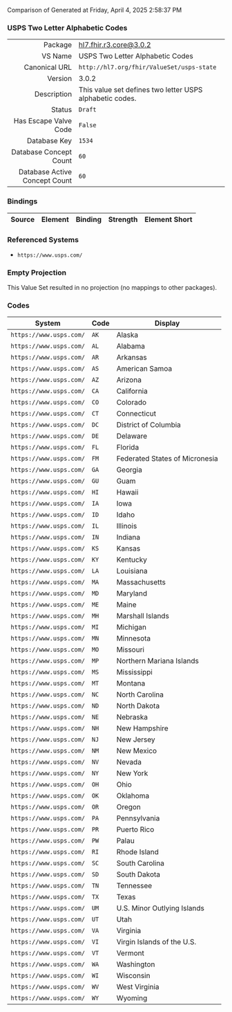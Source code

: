 Comparison of 
Generated at Friday, April 4, 2025 2:58:37 PM

### USPS Two Letter Alphabetic Codes

|      |     |
| ---: | --- |
| Package | hl7.fhir.r3.core@3.0.2 |
| VS Name | USPS Two Letter Alphabetic Codes |
| Canonical URL | `http://hl7.org/fhir/ValueSet/usps-state` |
| Version | 3.0.2 |
| Description | This value set defines two letter USPS alphabetic codes. |
| Status | `Draft` |
| Has Escape Valve Code | `False` |
| Database Key | `1534` |
| Database Concept Count | `60` |
| Database Active Concept Count | `60` |
### Bindings

| Source | Element | Binding | Strength | Element Short |
| ------ | ------- | ------- | -------- | ------------- |

### Referenced Systems

* `https://www.usps.com/`
### Empty Projection

This Value Set resulted in no projection (no mappings to other packages).

### Codes

| System | Code | Display |
| ------ | ---- | ------- |
| `https://www.usps.com/` | `AK` | Alaska |
| `https://www.usps.com/` | `AL` | Alabama |
| `https://www.usps.com/` | `AR` | Arkansas |
| `https://www.usps.com/` | `AS` | American Samoa |
| `https://www.usps.com/` | `AZ` | Arizona |
| `https://www.usps.com/` | `CA` | California |
| `https://www.usps.com/` | `CO` | Colorado |
| `https://www.usps.com/` | `CT` | Connecticut |
| `https://www.usps.com/` | `DC` | District of Columbia |
| `https://www.usps.com/` | `DE` | Delaware |
| `https://www.usps.com/` | `FL` | Florida |
| `https://www.usps.com/` | `FM` | Federated States of Micronesia |
| `https://www.usps.com/` | `GA` | Georgia |
| `https://www.usps.com/` | `GU` | Guam |
| `https://www.usps.com/` | `HI` | Hawaii |
| `https://www.usps.com/` | `IA` | Iowa |
| `https://www.usps.com/` | `ID` | Idaho |
| `https://www.usps.com/` | `IL` | Illinois |
| `https://www.usps.com/` | `IN` | Indiana |
| `https://www.usps.com/` | `KS` | Kansas |
| `https://www.usps.com/` | `KY` | Kentucky |
| `https://www.usps.com/` | `LA` | Louisiana |
| `https://www.usps.com/` | `MA` | Massachusetts |
| `https://www.usps.com/` | `MD` | Maryland |
| `https://www.usps.com/` | `ME` | Maine |
| `https://www.usps.com/` | `MH` | Marshall Islands |
| `https://www.usps.com/` | `MI` | Michigan |
| `https://www.usps.com/` | `MN` | Minnesota |
| `https://www.usps.com/` | `MO` | Missouri |
| `https://www.usps.com/` | `MP` | Northern Mariana Islands |
| `https://www.usps.com/` | `MS` | Mississippi |
| `https://www.usps.com/` | `MT` | Montana |
| `https://www.usps.com/` | `NC` | North Carolina |
| `https://www.usps.com/` | `ND` | North Dakota |
| `https://www.usps.com/` | `NE` | Nebraska |
| `https://www.usps.com/` | `NH` | New Hampshire |
| `https://www.usps.com/` | `NJ` | New Jersey |
| `https://www.usps.com/` | `NM` | New Mexico |
| `https://www.usps.com/` | `NV` | Nevada |
| `https://www.usps.com/` | `NY` | New York |
| `https://www.usps.com/` | `OH` | Ohio |
| `https://www.usps.com/` | `OK` | Oklahoma |
| `https://www.usps.com/` | `OR` | Oregon |
| `https://www.usps.com/` | `PA` | Pennsylvania |
| `https://www.usps.com/` | `PR` | Puerto Rico |
| `https://www.usps.com/` | `PW` | Palau |
| `https://www.usps.com/` | `RI` | Rhode Island |
| `https://www.usps.com/` | `SC` | South Carolina |
| `https://www.usps.com/` | `SD` | South Dakota |
| `https://www.usps.com/` | `TN` | Tennessee |
| `https://www.usps.com/` | `TX` | Texas |
| `https://www.usps.com/` | `UM` | U.S. Minor Outlying Islands |
| `https://www.usps.com/` | `UT` | Utah |
| `https://www.usps.com/` | `VA` | Virginia |
| `https://www.usps.com/` | `VI` | Virgin Islands of the U.S. |
| `https://www.usps.com/` | `VT` | Vermont |
| `https://www.usps.com/` | `WA` | Washington |
| `https://www.usps.com/` | `WI` | Wisconsin |
| `https://www.usps.com/` | `WV` | West Virginia |
| `https://www.usps.com/` | `WY` | Wyoming |
